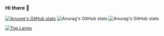 ### Hi there 👋

[![Anurag's GitHub stats](https://github-readme-stats.vercel.app/api?username=moreirarodri)](https://github.com/anuraghazra/github-readme-stats)
![Anurag's GitHub stats](https://github-readme-stats.vercel.app/api?username=moreirarodri&show_icons=true)
![Anurag's GitHub stats](https://github-readme-stats.vercel.app/api?username=moreirarodri&hide=stars,issues)

[![Top Langs](https://github-readme-stats.vercel.app/api/top-langs/?username=moreirarodri&layout=compact)](https://github.com/anuraghazra/github-readme-stats)

<!--
**MoreiraRodri/MoreiraRodri** is a ✨ _special_ ✨ repository because its `README.md` (this file) appears on your GitHub profile.

Here are some ideas to get you started:

- 🔭 I’m currently working on ...
- 🌱 I’m currently learning ...
- 👯 I’m looking to collaborate on ...
- 🤔 I’m looking for help with ...
- 💬 Ask me about ...
- 📫 How to reach me: ...
- 😄 Pronouns: ...
- ⚡ Fun fact: ...
-->
